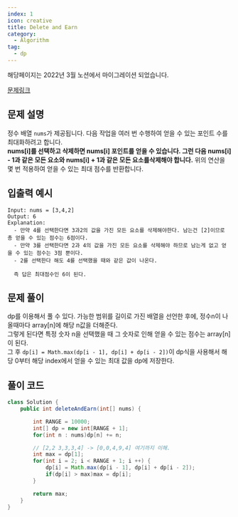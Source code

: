 ```yaml
---
index: 1
icon: creative
title: Delete and Earn
category:
  - Algorithm
tag:
  - dp
---
```


해당페이지는 2022년 3월 노션에서 마이그레이션 되었습니다.

[문제링크](https://leetcode.com/problems/delete-and-earn/)

## 문제 설명

정수 배열 `nums`가 제공됩니다. 다음 작업을 여러 번 수행하여 얻을 수 있는 포인트 수를 최대화하려고 합니다.  
**nums[i]를 선택하고 삭제하면 nums[i] 포인트를 얻을 수 있습니다. 그런 다음 nums[i] - 1과 같은 모든 요소와 nums[i] + 1과 같은 모든 요소를 ​​삭제해야 합니다.**
위의 연산을 몇 번 적용하여 얻을 수 있는 최대 점수를 반환합니다.

## 입출력 예시

```
Input: nums = [3,4,2]
Output: 6
Explanation:
  - 만약 4를 선택한다면 3과2의 값을 가진 모든 요소를 삭제해야한다. 남는건 [2]이므로 총 얻을 수 있는 점수는 6점이다.
  - 만약 3를 선택한다면 2과 4의 값을 가진 모든 요소를 삭제해야 하므로 남는게 없고 얻을 수 있는 점수는 3점 뿐이다.
  - 2를 선택한다 해도 4를 선택했을 때와 같은 값이 나온다.

  즉 답은 최대점수인 6이 된다.
```

## 문제 풀이

dp를 이용해서 풀 수 있다. 가능한 범위를 길이로 가진 배열을 선언한 후에, 정수n이 나올때마다 array[n]에 해당 n값을 더해준다.  
그렇게 된다면 특정 숫자 n을 선택했을 때 그 숫자로 인해 얻을 수 있는 점수는 array[n]이 된다.  
그 후 `dp[i] = Math.max(dp[i - 1], dp[i] + dp[i - 2])`이 dp식을 사용해서 해당 0부터 해당 index에서 얻을 수 있는 최대 값을 dp에 저장한다.

## 풀이 코드

```java
class Solution {
    public int deleteAndEarn(int[] nums) {

        int RANGE = 10000;
        int[] dp = new int[RANGE + 1];
        for(int n : nums)dp[n] += n;

        // [2,2 3,3,3,4] -> [0,0,4,9,4] 여기까지 이해.
        int max = dp[1];
        for(int i = 2; i < RANGE + 1; i ++) {
            dp[i] = Math.max(dp[i - 1], dp[i] + dp[i - 2]);
            if(dp[i] > max)max = dp[i];
        }

        return max;
    }
}


```
